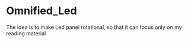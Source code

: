 # Omnified_Led
The idea is to make Led panel rotational, so that it can focus only on my reading material
